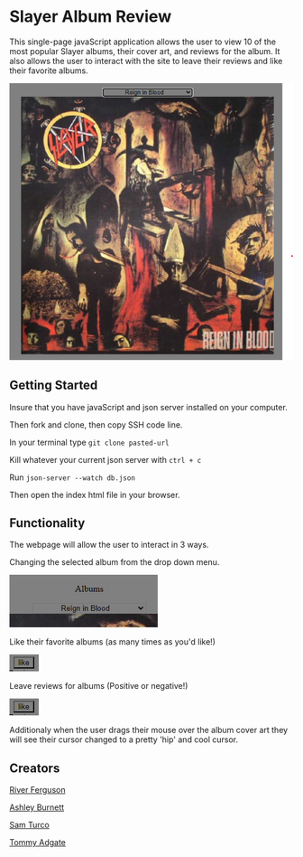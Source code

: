 
# Slayer Album Review

This single-page javaScript application allows the user to view 10 of the most popular Slayer albums, their cover art, and reviews for the album. It also allows the user to interact with the site to leave their reviews and like their favorite albums.

![Screenshot](./images/Group%20Project%20Album%20Cover.png)


## Getting Started

Insure that you have javaScript and json server installed on your computer.

Then fork and clone, then copy SSH code line.

In your terminal type `git clone pasted-url`

Kill whatever your current json server with `ctrl + c`

Run `json-server --watch db.json`

Then open the index html file in your browser.

## Functionality

The webpage will allow the user to interact in 3 ways.

Changing the selected album from the drop down menu.

![Screeenshot](./images/Group%20Project%20Album%20Drop%20Down.png)

Like their favorite albums (as many times as you'd like!)

![Screenshot](./images/Group%20Project%20Like.png)

Leave reviews for albums (Positive or negative!)

![Screenshot](./images/Group%20Project%20Like.png)

Additionaly when the user drags their mouse over the album cover art they will see their cursor changed to a pretty 'hip' and cool cursor.

## Creators

[River Ferguson](https://github.com/riverferguson)

[Ashley Burnett](https://github.com/AshleyBurnett081)

[Sam Turco](https://github.com/sturco42)

[Tommy Adgate](https://github.com/Rosco-code)



